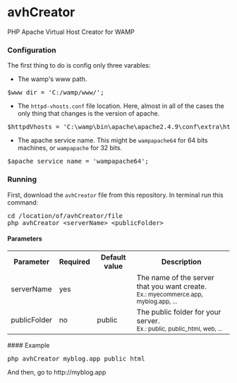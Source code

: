 # avhCreator
PHP Apache Virtual Host Creator for WAMP

### Configuration

The first thing to do is config only three varables:

- The wamp's www path.
<pre>
$www_dir = 'C:/wamp/www/';
</pre>

- The `httpd-vhosts.conf` file location. Here, almost in all of the cases the only thing that changes is the version of apache.
<pre>
$httpdVhosts = 'C:\wamp\bin\apache\apache2.4.9\conf\extra\httpd-vhosts.conf';
</pre>

- The apache service name. This might be `wampapache64` for 64 bits machines, or `wampapache` for 32 bits.
<pre>
$apache_service_name = 'wampapache64';
</pre>

### Running
First, download the `avhCreator` file from this repository.
In terminal run this command:
<pre>
cd /location/of/avhCreator/file
php avhCreator &ltserverName&gt &ltpublicFolder&gt
</pre>
#### Parameters
<table>
	<tr>
		<th>Parameter</th>
		<th>Required</th>
		<th>Default value</th>
		<th>Description</th>
	</tr>
	<tr>
		<td>serverName</td>
		<td>yes</td>
		<td></td>
		<td>The name of the server that you want create.<br /><small>Ex.: myecommerce.app, myblog.app, ...</small></td>
	</tr>
	<tr>
		<td>publicFolder</td>
		<td>no</td>
		<td>public</td>
		<td>The public folder for your server.<br /><small>Ex.: public, public_html, web, ...</small></td>
	</tr>
</table>
#### Example
<pre>
php avhCreator myblog.app public_html
</pre>
And then, go to http://myblog.app
